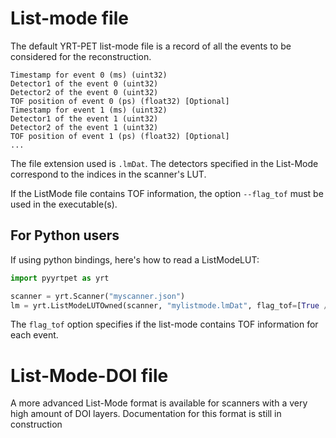 # List-mode file
The default YRT-PET list-mode file is a record of all the events to be
considered for the reconstruction.

```
Timestamp for event 0 (ms) (uint32)
Detector1 of the event 0 (uint32)
Detector2 of the event 0 (uint32)
TOF position of event 0 (ps) (float32) [Optional]
Timestamp for event 1 (ms) (uint32)
Detector1 of the event 1 (uint32)
Detector2 of the event 1 (uint32)
TOF position of event 1 (ps) (float32) [Optional]
...
```

The file extension used is `.lmDat`.
The detectors specified in the List-Mode correspond to the indices in the
scanner's LUT.

If the ListMode file contains TOF information, the option `--flag_tof` must be
used in the executable(s).

## For Python users

If using python bindings, here's how to read a ListModeLUT:

```python
import pyyrtpet as yrt

scanner = yrt.Scanner("myscanner.json")
lm = yrt.ListModeLUTOwned(scanner, "mylistmode.lmDat", flag_tof=[True / False])
```

The `flag_tof` option specifies if the list-mode contains TOF information for
each event.

# List-Mode-DOI file
A more advanced List-Mode format is available for scanners with a very high
amount of DOI layers. Documentation for this format is still in construction
